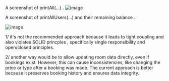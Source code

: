 A screenshot of printAll(...) .
![image](https://github.com/user-attachments/assets/7dc3833f-02cc-41f1-a475-4f082e489b92)

A screenshot of printAllUsers(...) and their remaining balance .

![image](https://github.com/user-attachments/assets/796f07c8-798f-4a5d-aa8c-6bb222675d38)


1/ it's not the recommended approach because it leads to tight coupling and also violates SOLID princples , specifically single responsibility and open/closed principles.

2/ another way would be to allow updating room data directly, even if bookings exist. However, this can cause inconsistencies,
   like changing the price or type after a booking was made. The current approach is better because it preserves booking history and ensures data integrity.

